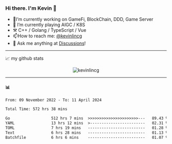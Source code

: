### Hi there. I'm Kevin 👋

- 🔭I’m currently working on GameFi, BlockChain, DDD, Game Server
- 🌱 I’m currently playing AIGC / K8S
-   :hammer_and_pick: C++ / Golang / TypeScript / Vue
- 📫How to reach me: [@kevinlincg](https://twitter.com/kevinlincg) 
-   :thought_balloon: Ask me anything at [Discussions](https://github.com/kevinlincg/kevinlincg/issues/new)!

---

📈 my github stats

<p align="center"> <img src="https://github-readme-stats-ouuan.vercel.app/api?username=kevinlincg&theme=dark&show_icons=true&count_private=true" alt="kevinlincg" />

---

#### :bar_chart: 

<!--START_SECTION:waka-->

```txt
From: 09 November 2022 - To: 11 April 2024

Total Time: 572 hrs 38 mins

Go                  512 hrs 7 mins  >>>>>>>>>>>>>>>>>>>>>>---   89.43 %
YAML                13 hrs 12 mins  >------------------------   02.31 %
TOML                7 hrs 19 mins   -------------------------   01.28 %
Text                6 hrs 28 mins   -------------------------   01.13 %
Batchfile           6 hrs 6 mins    -------------------------   01.07 %
```

<!--END_SECTION:waka-->
